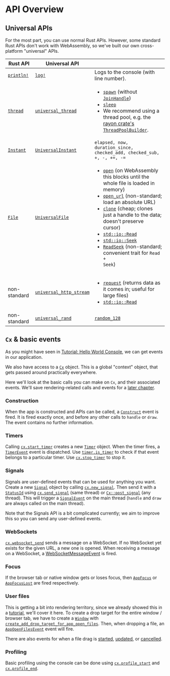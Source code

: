 # API Overview

## Universal APIs

For the most part, you can use normal Rust APIs. However, some standard Rust APIs don't work with WebAssembly, so we've built our own cross-platform "universal" APIs.

| Rust API | Universal API | |
|----------|---------------|-------|
| [`println!`](https://doc.rust-lang.org/std/macro.println.html) | [`log!`](/target/doc/zaplib/macro.log.html) | Logs to the console (with line number). |
| [`thread`](https://doc.rust-lang.org/std/thread/) | [`universal_thread`](/target/doc/zaplib/universal_thread/index.html) | <ul><li><code><a href="/target/doc/zaplib/universal_thread/fn.spawn.html">spawn</a></code> (without <code><a href="https://doc.rust-lang.org/std/thread/struct.JoinHandle.html">JoinHandle</a></code>)</li><li><code><a href="/target/doc/zaplib/universal_thread/fn.sleep.html">sleep</a></code></li><li>We recommend using a thread pool, e.g. the <a href="https://docs.rs/rayon/latest/rayon/struct.ThreadPoolBuilder.html#method.spawn_handler">rayon crate's <code>ThreadPoolBuilder</code></a>.</li></ul> |
| [`Instant`](https://doc.rust-lang.org/std/time/struct.Instant.html) | [`UniversalInstant`](/target/doc/zaplib/universal_instant/struct.UniversalInstant.html) | `elapsed, now, duration_since, checked_add, checked_sub, +, -, +=, -=` |
| [`File`](https://doc.rust-lang.org/std/thread/) | [`UniversalFile`](/target/doc/zaplib/universal_file/struct.UniversalFile.html) | <ul><li><code><a href="/target/doc/zaplib/universal_file/struct.UniversalFile.html#method.open">open</a></code> (on WebAssembly this blocks until the whole file is loaded in memory)</li><li><code><a href="/target/doc/zaplib/universal_file/struct.UniversalFile.html#method.open_url">open_url</a></code> (non-standard; load an absolute URL)</li><li><code><a href="/target/doc/zaplib/universal_file/struct.UniversalFile.html#method.clone">clone</a></code> (cheap; clones just a handle to the data; doesn't preserve cursor)</li><li><code><a href="https://doc.rust-lang.org/std/io/trait.Read.html">std::io::Read</a></code></li><li><code><a href="https://doc.rust-lang.org/std/io/trait.Seek.html">std::io::Seek</a></code></li><li><code><a href="/target/doc/zaplib/read_seek/trait.ReadSeek.html">ReadSeek</a></code> (non-standard; convenient trait for <code>Read + Seek</code>)</li></ul> |
| non-standard | [`universal_http_stream`](/target/doc/zaplib/universal_http_stream/index.html) | <ul><li><code><a href="/target/doc/zaplib/universal_http_stream/fn.request.html">request</a></code> (returns data as it comes in; useful for large files)</li><li><code><a href="https://doc.rust-lang.org/std/io/trait.Read.html">std::io::Read</a></code></li></ul> |
| non-standard | [`universal_rand`](/target/doc/zaplib/universal_rand/index.html) | [`random_128`](/target/doc/zaplib/universal_rand/fn.random_128.html) |

## `Cx` & basic events

As you might have seen in [Tutorial: Hello World Console](./tutorial_hello_world_console.md), we can get events in our application.

We also have access to a [`Cx`](/target/doc/zaplib/cx/struct.Cx.html) object. This is a global "context" object, that gets passed around practically everywhere.

Here we'll look at the basic calls you can make on `Cx`, and their associated events. We'll save rendering-related calls and events for a [later chapter](./rendering_api_events_overview.md).

### Construction

When the app is constructed and APIs can be called, a [`Construct`](/target/doc/zaplib/enum.Event.html#variant.Construct) event is fired. It is fired exactly once, and before any other calls to `handle` or `draw`. The event contains no further information.

### Timers

Calling [`cx.start_timer`](/target/doc/zaplib/struct.Cx.html#method.start_timer) creates a new [`Timer`](/target/doc/zaplib/struct.Timer.html) object. When the timer fires, a [`TimerEvent`](/target/doc/zaplib/struct.TimerEvent.html) event is dispatched. Use [`timer.is_timer`](/target/doc/zaplib/struct.Timer.html#method.is_timer) to check if that event belongs to a particular timer. Use [`cx.stop_timer`](/target/doc/zaplib/struct.Cx.html#method.stop_timer) to stop it.

### Signals

Signals are user-defined events that can be used for anything you want. Create a new [`Signal`](/target/doc/zaplib/struct.Signal.html) object by calling [`cx.new_signal`](/target/doc/zaplib/struct.Cx.html#method.new_signal). Then send it with a [`StatusId`](/target/doc/zaplib/type.StatusId.html) using [`cx.send_signal`](/target/doc/zaplib/struct.Cx.html#method.send_signal) (same thread) or [`Cx::post_signal`](/target/doc/zaplib/struct.Cx.html#method.post_signal) (any thread). This will trigger a [`SignalEvent`](/target/doc/zaplib/struct.SignalEvent.html) on the main thread (`handle` and `draw` are always called on the main thread).

Note that the Signals API is a bit complicated currently; we aim to improve this so you can send any user-defined events.

### WebSockets

[`cx.websocket_send`](/target/doc/zaplib/struct.Cx.html#method.websocket_send) sends a message on a WebSocket. If no WebSocket yet exists for the given URL, a new one is opened. When receiving a message on a WebSocket, a [WebSocketMessageEvent](/target/doc/zaplib/struct.WebSocketMessageEvent.html) is fired.

### Focus

If the browser tab or native window gets or loses focus, then [`AppFocus`](/target/doc/zaplib/enum.Event.html#variant.AppFocus) or [`AppFocusLost`](/target/doc/zaplib/enum.Event.html#variant.AppFocusLost) are fired respectively.

### User files

This is getting a bit into rendering territory, since we already showed this in a [tutorial](./tutorial_hello_thread.md#drag--drop-files), we'll cover it here. To create a drop target for the entire window / browser tab, we have to create a [`Window`](/target/doc/zaplib/struct.Window.html) with [`create_add_drop_target_for_app_open_files`](/target/doc/zaplib/struct.Window.html#structfield.create_add_drop_target_for_app_open_files). Then, when dropping a file, an [`AppOpenFilesEvent`](/target/doc/zaplib/struct.AppOpenFilesEvent.html) event will fire.

There are also events for when a file drag is [started](/target/doc/zaplib/enum.Event.html#variant.FileDragBegin), [updated](/target/doc/zaplib/enum.Event.html#variant.FileDragUpdate), or [cancelled](/target/doc/zaplib/enum.Event.html#variant.FileDragCancel).

### Profiling

Basic profiling using the console can be done using [`cx.profile_start`](/target/doc/zaplib/struct.Cx.html#method.profile_start) and [`cx.profile_end`](/target/doc/zaplib/struct.Cx.html#method.profile_end).

